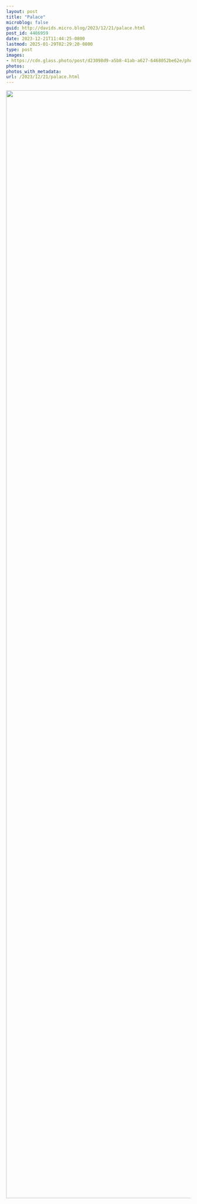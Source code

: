 ```yaml
---
layout: post
title: "Palace"
microblog: false
guid: http://davids.micro.blog/2023/12/21/palace.html
post_id: 4486959
date: 2023-12-21T11:44:25-0800
lastmod: 2025-01-29T02:29:20-0800
type: post
images:
- https://cdn.glass.photo/post/d23098d9-a5b8-41ab-a627-6468052be62e/photo?auto=format&fit=max&fm=jpg&h=1024&q=90&w=1024&s=a388655368017ffcedbf7056ac621504
photos:
photos_with_metadata:
url: /2023/12/21/palace.html
---
```

<a href="https://glass.photo/theschlaepfer/1E8Thd5FzREsUmai8qf4x"><img src="https://cdn.glass.photo/post/d23098d9-a5b8-41ab-a627-6468052be62e/photo?auto=format&fit=max&fm=jpg&h=1024&q=90&w=1024&s=a388655368017ffcedbf7056ac621504" width="4032" height="3024"/></a>
